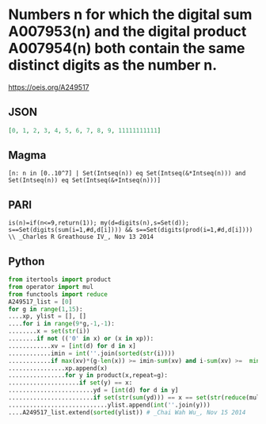 # Numbers n for which the digital sum A007953\(n\) and the digital product A007954\(n\) both contain the same distinct digits as the number n\.
https://oeis.org/A249517
## JSON
```JSON
[0, 1, 2, 3, 4, 5, 6, 7, 8, 9, 11111111111]
```
## Magma
```Magma
[n: n in [0..10^7] | Set(Intseq(n)) eq Set(Intseq(&*Intseq(n))) and Set(Intseq(n)) eq Set(Intseq(&+Intseq(n)))]
```
## PARI
```PARI
is(n)=if(n<=9,return(1)); my(d=digits(n),s=Set(d)); s==Set(digits(sum(i=1,#d,d[i]))) && s==Set(digits(prod(i=1,#d,d[i]))) \\ _Charles R Greathouse IV_, Nov 13 2014
```
## Python
```Python
from itertools import product
from operator import mul
from functools import reduce
A249517_list = [0]
for g in range(1,15):
....xp, ylist = [], []
....for i in range(9*g,-1,-1):
........x = set(str(i))
........if not (('0' in x) or (x in xp)):
............xv = [int(d) for d in x]
............imin = int(''.join(sorted(str(i))))
............if max(xv)*(g-len(x)) >= imin-sum(xv) and i-sum(xv) >=  min(xv)*(g-len(x)):
................xp.append(x)
................for y in product(x,repeat=g):
....................if set(y) == x:
........................yd = [int(d) for d in y]
........................if set(str(sum(yd))) == x == set(str(reduce(mul, yd, 1))):
............................ylist.append(int(''.join(y)))
....A249517_list.extend(sorted(ylist)) # _Chai Wah Wu_, Nov 15 2014
```
